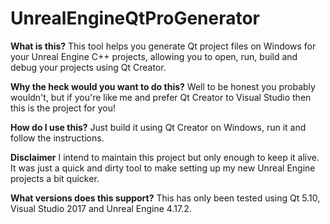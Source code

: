 # UnrealEngineQtProGenerator

<b>What is this?</b> This tool helps you generate Qt project files on Windows for your Unreal Engine C++ projects, allowing you to open, run, build and debug your projects using Qt Creator.

<b>Why the heck would you want to do this?</b> 
Well to be honest you probably wouldn't, but if you're like me and prefer Qt Creator to Visual Studio then this is the project for you!

<b>How do I use this?</b> Just build it using Qt Creator on Windows, run it and follow the instructions.

<b>Disclaimer</b> I intend to maintain this project but only enough to keep it alive. It was just a quick and dirty tool to make setting up my new Unreal Engine projects a bit quicker.

<b>What versions does this support?</b> This has only been tested using Qt 5.10, Visual Studio 2017 and Unreal Engine 4.17.2.
